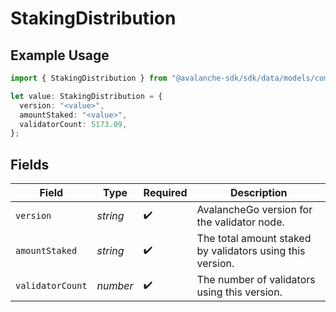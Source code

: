 # StakingDistribution

## Example Usage

```typescript
import { StakingDistribution } from "@avalanche-sdk/sdk/data/models/components";

let value: StakingDistribution = {
  version: "<value>",
  amountStaked: "<value>",
  validatorCount: 5173.09,
};
```

## Fields

| Field                                                     | Type                                                      | Required                                                  | Description                                               |
| --------------------------------------------------------- | --------------------------------------------------------- | --------------------------------------------------------- | --------------------------------------------------------- |
| `version`                                                 | *string*                                                  | :heavy_check_mark:                                        | AvalancheGo version for the validator node.               |
| `amountStaked`                                            | *string*                                                  | :heavy_check_mark:                                        | The total amount staked by validators using this version. |
| `validatorCount`                                          | *number*                                                  | :heavy_check_mark:                                        | The number of validators using this version.              |